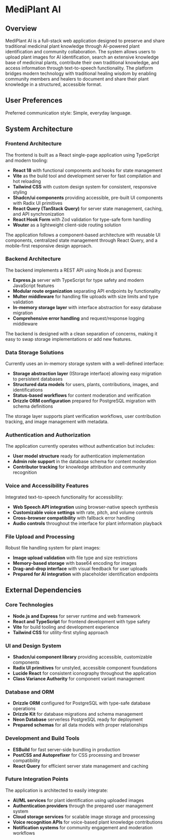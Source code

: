 # MediPlant AI

## Overview

MediPlant AI is a full-stack web application designed to preserve and share traditional medicinal plant knowledge through AI-powered plant identification and community collaboration. The system allows users to upload plant images for AI identification, search an extensive knowledge base of medicinal plants, contribute their own traditional knowledge, and access information through text-to-speech functionality. The platform bridges modern technology with traditional healing wisdom by enabling community members and healers to document and share their plant knowledge in a structured, accessible format.

## User Preferences

Preferred communication style: Simple, everyday language.

## System Architecture

### Frontend Architecture
The frontend is built as a React single-page application using TypeScript and modern tooling:
- **React 18** with functional components and hooks for state management
- **Vite** as the build tool and development server for fast compilation and hot reloading
- **Tailwind CSS** with custom design system for consistent, responsive styling
- **Shadcn/ui components** providing accessible, pre-built UI components with Radix UI primitives
- **React Query (TanStack Query)** for server state management, caching, and API synchronization
- **React Hook Form** with Zod validation for type-safe form handling
- **Wouter** as a lightweight client-side routing solution

The application follows a component-based architecture with reusable UI components, centralized state management through React Query, and a mobile-first responsive design approach.

### Backend Architecture
The backend implements a REST API using Node.js and Express:
- **Express.js** server with TypeScript for type safety and modern JavaScript features
- **Modular route organization** separating API endpoints by functionality
- **Multer middleware** for handling file uploads with size limits and type validation
- **In-memory storage layer** with interface abstraction for easy database migration
- **Comprehensive error handling** and request/response logging middleware

The backend is designed with a clean separation of concerns, making it easy to swap storage implementations or add new features.

### Data Storage Solutions
Currently uses an in-memory storage system with a well-defined interface:
- **Storage abstraction layer** (IStorage interface) allowing easy migration to persistent databases
- **Structured data models** for users, plants, contributions, images, and identifications
- **Status-based workflows** for content moderation and verification
- **Drizzle ORM configuration** prepared for PostgreSQL migration with schema definitions

The storage layer supports plant verification workflows, user contribution tracking, and image management with metadata.

### Authentication and Authorization
The application currently operates without authentication but includes:
- **User model structure** ready for authentication implementation
- **Admin role support** in the database schema for content moderation
- **Contributor tracking** for knowledge attribution and community recognition

### Voice and Accessibility Features
Integrated text-to-speech functionality for accessibility:
- **Web Speech API integration** using browser-native speech synthesis
- **Customizable voice settings** with rate, pitch, and volume controls
- **Cross-browser compatibility** with fallback error handling
- **Audio controls** throughout the interface for plant information playback

### File Upload and Processing
Robust file handling system for plant images:
- **Image upload validation** with file type and size restrictions
- **Memory-based storage** with base64 encoding for images
- **Drag-and-drop interface** with visual feedback for user uploads
- **Prepared for AI integration** with placeholder identification endpoints

## External Dependencies

### Core Technologies
- **Node.js and Express** for server runtime and web framework
- **React and TypeScript** for frontend development with type safety
- **Vite** for build tooling and development experience
- **Tailwind CSS** for utility-first styling approach

### UI and Design System
- **Shadcn/ui component library** providing accessible, customizable components
- **Radix UI primitives** for unstyled, accessible component foundations
- **Lucide React** for consistent iconography throughout the application
- **Class Variance Authority** for component variant management

### Database and ORM
- **Drizzle ORM** configured for PostgreSQL with type-safe database operations
- **Drizzle Kit** for database migrations and schema management
- **Neon Database** serverless PostgreSQL ready for deployment
- **Prepared schemas** for all data models with proper relationships

### Development and Build Tools
- **ESBuild** for fast server-side bundling in production
- **PostCSS and Autoprefixer** for CSS processing and browser compatibility
- **React Query** for efficient server state management and caching

### Future Integration Points
The application is architected to easily integrate:
- **AI/ML services** for plant identification using uploaded images
- **Authentication providers** through the prepared user management system
- **Cloud storage services** for scalable image storage and processing
- **Voice recognition APIs** for voice-based plant knowledge contributions
- **Notification systems** for community engagement and moderation workflows